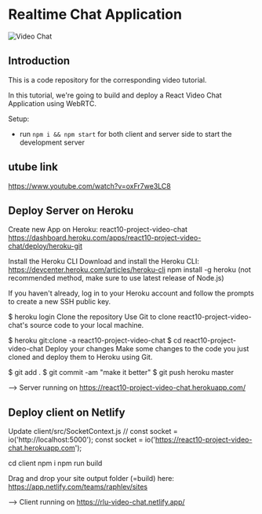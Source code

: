 # Realtime Chat Application

![Video Chat](https://i.ibb.co/7WZRLD1/122.jpg)

## Introduction
This is a code repository for the corresponding video tutorial. 

In this tutorial, we're going to build and deploy a React Video Chat Application using WebRTC.

Setup:
- run ```npm i && npm start``` for both client and server side to start the development server

## utube link
https://www.youtube.com/watch?v=oxFr7we3LC8

## Deploy Server on Heroku
Create new App on Heroku: react10-project-video-chat
https://dashboard.heroku.com/apps/react10-project-video-chat/deploy/heroku-git

Install the Heroku CLI
Download and install the Heroku CLI: https://devcenter.heroku.com/articles/heroku-cli
npm install -g heroku  (not recommended method, make sure to use latest release of Node.js)

If you haven't already, log in to your Heroku account and follow the prompts to create a new SSH public key.

$ heroku login
Clone the repository
Use Git to clone react10-project-video-chat's source code to your local machine.

$ heroku git:clone -a react10-project-video-chat
$ cd react10-project-video-chat
Deploy your changes
Make some changes to the code you just cloned and deploy them to Heroku using Git.

$ git add .
$ git commit -am "make it better"
$ git push heroku master

--> Server running on https://react10-project-video-chat.herokuapp.com/

## Deploy client on Netlify

Update client/src/SocketContext.js
// const socket = io('http://localhost:5000');
const socket = io('https://react10-project-video-chat.herokuapp.com');

cd client
npm i
npm run build

Drag and drop your site output folder (=build) here:
https://app.netlify.com/teams/raphlev/sites

--> Client running on https://rlu-video-chat.netlify.app/
